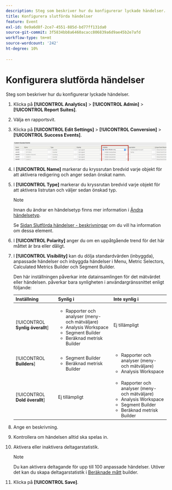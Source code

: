 ```yaml
---
description: Steg som beskriver hur du konfigurerar lyckade händelser.
title: Konfigurera slutförda händelser
feature: Event
exl-id: 0e9a6d8f-2ce7-4551-885d-bd77ff131da0
source-git-commit: 3f5834bb8a6460acacc806839a6d9ae45b2e7afd
workflow-type: tm+mt
source-wordcount: '242'
ht-degree: 10%

---
```


# Konfigurera slutförda händelser

Steg som beskriver hur du konfigurerar lyckade händelser.

1. Klicka på **[!UICONTROL Analytics]** > **[!UICONTROL Admin]** > **[!UICONTROL Report Suites]**.
1. Välja en rapportsvit.
1. Klicka på **[!UICONTROL Edit Settings]** > **[!UICONTROL Conversion]** > **[!UICONTROL Success Events]**.

   ![Stegresultat](/help/admin/admin/c-manage-report-suites/c-edit-report-suites/conversion-var-admin/c-success-events/assets/success_event_page.png)

1. I **[!UICONTROL Name]** markerar du kryssrutan bredvid varje objekt för att aktivera redigering och anger sedan önskat namn.
1. I **[!UICONTROL Type]** markerar du kryssrutan bredvid varje objekt för att aktivera listrutan och väljer sedan önskad typ.

   >[!NOTE]
   >
   >Innan du ändrar en händelsetyp finns mer information i [Ändra händelsetyp](/help/admin/admin/c-manage-report-suites/c-edit-report-suites/conversion-var-admin/c-success-events/event-type.md).

   Se [Sidan Slutförda händelser - beskrivningar](/help/admin/admin/c-manage-report-suites/c-edit-report-suites/conversion-var-admin/c-success-events/success-event.md) om du vill ha information om dessa element.

1. I **[!UICONTROL Polarity]** anger du om en uppåtgående trend för det här måttet är bra eller dåligt.
1. I **[!UICONTROL Visibility]** kan du dölja standardvärden (inbyggda), anpassade händelser och inbyggda händelser i Menu, Metric Selectors, Calculated Metrics Builder och Segment Builder.

   Den här inställningen påverkar inte datainsamlingen för det mätvärdet eller händelsen. påverkar bara synligheten i användargränssnittet enligt följande:


   | Inställning | Synlig i | Inte synlig i |
   |---------|----------|---------|
   | [!UICONTROL **Synlig överallt**] | <ul><li>Rapporter och analyser (meny- och mätväljare)</li><li>Analysis Workspace</li><li>Segment Builder</li><li>Beräknad metrisk Builder</li></ul> | Ej tillämpligt |
   | [!UICONTROL **Builders**] | <ul><li>Segment Builder</li><li>Beräknad metrisk Builder</li></ul> | <ul><li>Rapporter och analyser (meny- och mätväljare)</li><li>Analysis Workspace</li></ul> |
   | [!UICONTROL **Dold överallt**] | Ej tillämpligt | <ul><li>Rapporter och analyser (meny- och mätväljare)</li><li>Analysis Workspace</li><li>Segment Builder</li><li>Beräknad metrisk Builder</li></ul> |

1. Ange en beskrivning.
1. Kontrollera om händelsen alltid ska spelas in.
1. Aktivera eller inaktivera deltagarstatistik.

   >[!NOTE]
   >
   >Du kan aktivera deltagande för upp till 100 anpassade händelser. Utöver det kan du skapa deltagarstatistik i [Beräknade mått](/help/components/c-calcmetrics/c-workflow/cm-workflow/c-build-metrics/participation-metric.md) builder.

1. Klicka på **[!UICONTROL Save]**.
